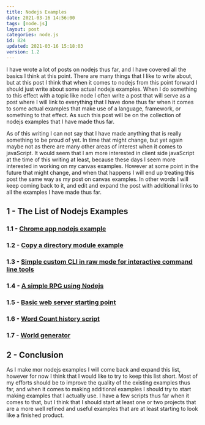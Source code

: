 ```yaml
---
title: Nodejs Examples
date: 2021-03-16 14:56:00
tags: [node.js]
layout: post
categories: node.js
id: 824
updated: 2021-03-16 15:18:03
version: 1.2
---
```


I have wrote a lot of posts on nodejs thus far, and I have covered all the basics I think at this point. There are many things that I like to write about, but at this post I think that when it comes to nodejs from this point forward I should just write about some actual nodejs examples. When I do something to this effect with a topic like node I often write a post that will serve as a post where I will link to everything that I have done thus far when it comes to some actual examples that make use of a language, framework, or something to that effect. As such this post will be on the collection of nodejs examples that I have made thus far.

As of this writing I can not say that I have made anything that is really something to be proud of yet. In time that might change, but yet again maybe not as there are many other areas of interest when it comes to javaScript. It would seem that I am more interested in client side javaScript at the time of this writing at least, because these days I seem more interested in working on my canvas examples. However at some point in the future that might change, and when that happens I will end up treating this post the same way as my post on canvas examples. In other words I will keep coming back to it, and edit and expand the post with additional links to all the examples I have made thus far.

<!-- more -->

## 1 - The List of Nodejs Examples

### 1.1 - [Chrome app nodejs example](/2020/10/27/nodejs-example-chrome-app-mode/)

### 1.2 - [Copy a directory module example](/2020/03/19/nodejs-example-copy-dir/)

### 1.3 - [Simple custom CLI in raw mode for interactive command line tools](/2021/03/15/nodejs-example-simple-cli-interface/)

### 1.4 - [A simple RPG using Nodejs](/2020/03/13/nodejs-example-simple-rpg-game/)

### 1.5 - [Basic web server starting point](/2020/02/06/nodejs-example-web-server-starting-point/)

### 1.6 - [Word Count history script](/2020/10/22/nodejs-example-word-count-history/)

### 1.7 - [World generator](/2020/03/20/nodejs-example-world-generator/)

## 2 - Conclusion 

As I make mor nodejs examples I will come back and expand this list, however for now I think that I would like to try to keep this list short. Most of my efforts should be to improve the quality of the existing examples thus far, and when it comes to making additional examples I should try to start making examples that I actually use. I have a few scripts thus far when it comes to that, but I think that I should start at least one or two projects that are a more well refined and useful examples that are at least starting to look like a finished product.


